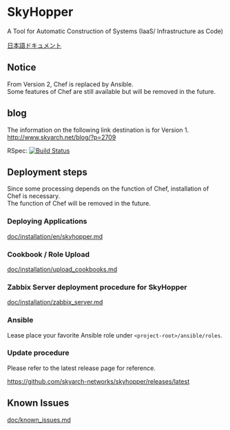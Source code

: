 # SkyHopper
A Tool for Automatic Construction of Systems (IaaS/ Infrastructure as Code)

[日本語ドキュメント](README.md)

## Notice
From Version 2, Chef is replaced by Ansible.  
Some features of Chef are still available but will be removed in the future.

## blog
The information on the following link destination is for Version 1.  
http://www.skyarch.net/blog/?p=2709

RSpec: [![Build Status](https://travis-ci.org/skyarch-networks/skyhopper.svg?branch=master)](https://travis-ci.org/skyarch-networks/skyhopper)

## Deployment steps
Since some processing depends on the function of Chef, installation of Chef is necessary.  
The function of Chef will be removed in the future.

### Deploying Applications

[doc/installation/en/skyhopper.md](doc/installation/en/skyhopper.md)

### Cookbook / Role Upload

[doc/installation/upload_cookbooks.md](doc/installation/upload_cookbooks.md)


### Zabbix Server deployment procedure for SkyHopper

[doc/installation/zabbix_server.md](doc/installation/en/zabbix_server.md)


### Ansible
Lease place your favorite Ansible role under `<project-root>/ansible/roles`.

### Update procedure

Please refer to the latest release page for reference.

https://github.com/skyarch-networks/skyhopper/releases/latest

## Known Issues

[doc/known_issues.md](doc/known_issues.md)
